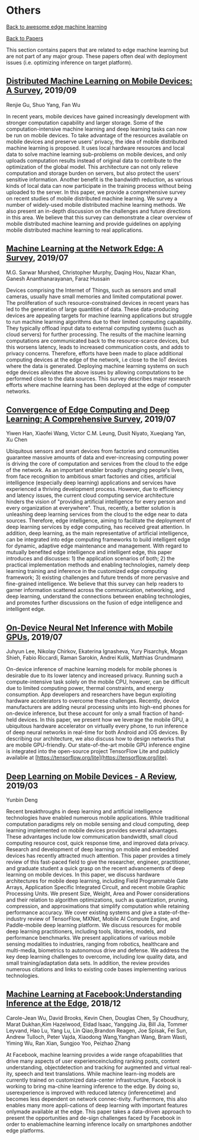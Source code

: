 # Others
[Back to awesome edge machine learning](https://github.com/bisonai/awesome-edge-machine-learning)

[Back to Papers](https://github.com/bisonai/awesome-edge-machine-learning/tree/master/Papers)

This section contains papers that are related to edge machine learning but are not part of any major group. These papers often deal with deployment issues (i.e. optimizing inference on target platform).


## [Distributed Machine Learning on Mobile Devices: A Survey](https://arxiv.org/abs/1909.08329), 2019/09
Renjie Gu, Shuo Yang, Fan Wu

In recent years, mobile devices have gained increasingly development with stronger computation capability and larger storage. Some of the computation-intensive machine learning and deep learning tasks can now be run on mobile devices. To take advantage of the resources available on mobile devices and preserve users' privacy, the idea of mobile distributed machine learning is proposed. It uses local hardware resources and local data to solve machine learning sub-problems on mobile devices, and only uploads computation results instead of original data to contribute to the optimization of the global model. This architecture can not only relieve computation and storage burden on servers, but also protect the users' sensitive information. Another benefit is the bandwidth reduction, as various kinds of local data can now participate in the training process without being uploaded to the server. In this paper, we provide a comprehensive survey on recent studies of mobile distributed machine learning. We survey a number of widely-used mobile distributed machine learning methods. We also present an in-depth discussion on the challenges and future directions in this area. We believe that this survey can demonstrate a clear overview of mobile distributed machine learning and provide guidelines on applying mobile distributed machine learning to real applications.


## [Machine Learning at the Network Edge: A Survey](https://arxiv.org/abs/1908.00080), 2019/07
M.G. Sarwar Murshed, Christopher Murphy, Daqing Hou, Nazar Khan, Ganesh Ananthanarayanan, Faraz Hussain

Devices comprising the Internet of Things, such as sensors and small cameras, usually have small memories and limited computational power. The proliferation of such resource-constrained devices in recent years has led to the generation of large quantities of data. These data-producing devices are appealing targets for machine learning applications but struggle to run machine learning algorithms due to their limited computing capability. They typically offload input data to external computing systems (such as cloud servers) for further processing. The results of the machine learning computations are communicated back to the resource-scarce devices, but this worsens latency, leads to increased communication costs, and adds to privacy concerns. Therefore, efforts have been made to place additional computing devices at the edge of the network, i.e close to the IoT devices where the data is generated. Deploying machine learning systems on such edge devices alleviates the above issues by allowing computations to be performed close to the data sources. This survey describes major research efforts where machine learning has been deployed at the edge of computer networks.


## [Convergence of Edge Computing and Deep Learning: A Comprehensive Survey](https://arxiv.org/abs/1907.08349), 2019/07
Yiwen Han, Xiaofei Wang, Victor C.M. Leung, Dusit Niyato, Xueqiang Yan, Xu Chen

Ubiquitous sensors and smart devices from factories and communities guarantee massive amounts of data and ever-increasing computing power is driving the core of computation and services from the cloud to the edge of the network. As an important enabler broadly changing people's lives, from face recognition to ambitious smart factories and cities, artificial intelligence (especially deep learning) applications and services have experienced a thriving development process. However, due to efficiency and latency issues, the current cloud computing service architecture hinders the vision of "providing artificial intelligence for every person and every organization at everywhere". Thus, recently, a better solution is unleashing deep learning services from the cloud to the edge near to data sources. Therefore, edge intelligence, aiming to facilitate the deployment of deep learning services by edge computing, has received great attention. In addition, deep learning, as the main representative of artificial intelligence, can be integrated into edge computing frameworks to build intelligent edge for dynamic, adaptive edge maintenance and management. With regard to mutually benefited edge intelligence and intelligent edge, this paper introduces and discusses: 1) the application scenarios of both; 2) the practical implementation methods and enabling technologies, namely deep learning training and inference in the customized edge computing framework; 3) existing challenges and future trends of more pervasive and fine-grained intelligence. We believe that this survey can help readers to garner information scattered across the communication, networking, and deep learning, understand the connections between enabling technologies, and promotes further discussions on the fusion of edge intelligence and intelligent edge.


## [On-Device Neural Net Inference with Mobile GPUs](https://arxiv.org/abs/1907.01989), 2019/07
Juhyun Lee, Nikolay Chirkov, Ekaterina Ignasheva, Yury Pisarchyk, Mogan Shieh, Fabio Riccardi, Raman Sarokin, Andrei Kulik, Matthias Grundmann

On-device inference of machine learning models for mobile phones is desirable due to its lower latency and increased privacy. Running such a compute-intensive task solely on the mobile CPU, however, can be difficult due to limited computing power, thermal constraints, and energy consumption. App developers and researchers have begun exploiting hardware accelerators to overcome these challenges. Recently, device manufacturers are adding neural processing units into high-end phones for on-device inference, but these account for only a small fraction of hand-held devices. In this paper, we present how we leverage the mobile GPU, a ubiquitous hardware accelerator on virtually every phone, to run inference of deep neural networks in real-time for both Android and iOS devices. By describing our architecture, we also discuss how to design networks that are mobile GPU-friendly. Our state-of-the-art mobile GPU inference engine is integrated into the open-source project TensorFlow Lite and publicly available at [https://tensorflow.org/lite](https://tensorflow.org/lite).


## [Deep Learning on Mobile Devices - A Review](https://arxiv.org/abs/1904.09274), 2019/03
Yunbin Deng

Recent breakthroughs in deep learning and artificial intelligence technologies have enabled numerous mobile applications. While traditional computation paradigms rely on mobile sensing and cloud computing, deep learning implemented on mobile devices provides several advantages. These advantages include low communication bandwidth, small cloud computing resource cost, quick response time, and improved data privacy. Research and development of deep learning on mobile and embedded devices has recently attracted much attention. This paper provides a timely review of this fast-paced field to give the researcher, engineer, practitioner, and graduate student a quick grasp on the recent advancements of deep learning on mobile devices. In this paper, we discuss hardware architectures for mobile deep learning, including Field Programmable Gate Arrays, Application Specific Integrated Circuit, and recent mobile Graphic Processing Units. We present Size, Weight, Area and Power considerations and their relation to algorithm optimizations, such as quantization, pruning, compression, and approximations that simplify computation while retaining performance accuracy. We cover existing systems and give a state-of-the-industry review of TensorFlow, MXNet, Mobile AI Compute Engine, and Paddle-mobile deep learning platform. We discuss resources for mobile deep learning practitioners, including tools, libraries, models, and performance benchmarks. We present applications of various mobile sensing modalities to industries, ranging from robotics, healthcare and multi-media, biometrics to autonomous drive and defense. We address the key deep learning challenges to overcome, including low quality data, and small training/adaptation data sets. In addition, the review provides numerous citations and links to existing code bases implementing various technologies.


## [Machine Learning at Facebook:Understanding Inference at the Edge](https://research.fb.com/wp-content/uploads/2018/12/Machine-Learning-at-Facebook-Understanding-Inference-at-the-Edge.pdf), 2018/12
Carole-Jean Wu, David Brooks, Kevin Chen, Douglas Chen, Sy Choudhury, Marat Dukhan,Kim Hazelwood, Eldad Isaac, Yangqing Jia, Bill Jia, Tommer Leyvand, Hao Lu, Yang Lu, Lin Qiao,Brandon Reagen, Joe Spisak, Fei Sun, Andrew Tulloch, Peter Vajda, Xiaodong Wang,Yanghan Wang, Bram Wasti, Yiming Wu, Ran Xian, Sungjoo Yoo, Peizhao Zhang

At Facebook, machine learning provides a wide range ofcapabilities that drive many aspects of user experienceincluding ranking posts, content understanding, objectdetection and tracking for augmented and virtual real-ity, speech and text translations.  While machine learn-ing  models  are  currently  trained  on  customized  data-center infrastructure, Facebook is working to bring ma-chine learning inference to the edge.  By doing so, userexperience is improved with reduced latency (inferencetime) and becomes less dependent on network connec-tivity.  Furthermore, this also enables many more appli-cations  of  deep  learning  with  important  features  onlymade available at the edge.  This paper takes a data-driven  approach  to  present  the  opportunities  and  de-sign  challenges  faced  by  Facebook  in  order  to  enablemachine learning inference locally on smartphones andother edge platforms.


